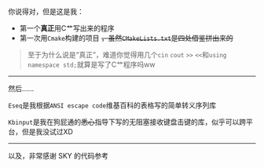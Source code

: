 你说得对，但是这是我：

- 第一个**真正**用C艹写出来的程序
- 第一次用`Cmake`构建的项目 ~~，虽然`CMakeLists.txt`是四处借鉴拼出来的~~

> 至于为什么说是“真正”，难道你觉得用几个`cin` `cout` `>>` `<<`和`using namespace std;`就算是写了C艹程序吗ww

----

然后……

`Eseq`是我根据`ANSI escape code`维基百科的表格写的简单转义序列库

`Kbinput`是我在狗屁通的~~悉心~~指导下写的无阻塞接收键盘击键的库，似乎可以跨平台，但是我没试过XD

----

以及，非常感谢 SKY 的代码参考



